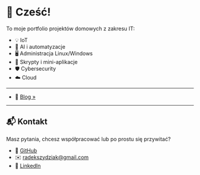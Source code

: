 # 👋 Cześć!

To moje portfolio projektów domowych z zakresu IT:

- 💡 IoT  
- 🤖 AI i automatyzacje  
- 🖥️ Administracja Linux/Windows  
- 🧩 Skrypty i mini-aplikacje  
- 🛡️ Cybersecurity  
- ☁️ Cloud  

---

- 📝 [Blog »](https://twoj-blog.pl)

---

## 📬 Kontakt

Masz pytania, chcesz współpracować lub po prostu się przywitać?

- 💼 [GitHub](https://github.com/radoo96)  
- ✉️ [radekszydziak@gmail.com](mailto:radekszydziak@gmail.com)  
- 🔗 [LinkedIn]([[https://www.linkedin.com/in/radosław-szydziak)
